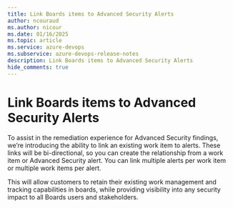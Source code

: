 ```yaml
---
title: Link Boards items to Advanced Security Alerts
author: ncouraud
ms.author: nicour
ms.date: 01/16/2025
ms.topic: article
ms.service: azure-devops
ms.subservice: azure-devops-release-notes
description: Link Boards items to Advanced Security Alerts
hide_comments: true
---
```


# Link Boards items to Advanced Security Alerts

To assist in the remediation experience for Advanced Security findings, we’re introducing the ability to link an existing work item to alerts. These links will be bi-directional, so you can create the relationship from a work item or Advanced Security alert. You can link multiple alerts per work item or multiple work items per alert.

This will allow customers to retain their existing work management and tracking capabilities in boards, while providing visibility into any security impact to all Boards users and stakeholders.
